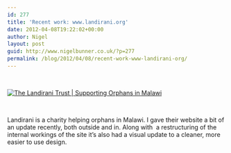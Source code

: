 ```yaml
---
id: 277
title: 'Recent work: www.landirani.org'
date: 2012-04-08T19:22:02+00:00
author: Nigel
layout: post
guid: http://www.nigelbunner.co.uk/?p=277
permalink: /blog/2012/04/08/recent-work-www-landirani-org/
---
```

&nbsp;

[<img class="alignnone size-full wp-image-295" title="The Landirani Trust | Supporting Orphans in Malawi" src="/img/wp-blog/2012/04/The-Landirani-Trust-Supporting-Orphans-in-Malawi.jpg" alt="The Landirani Trust | Supporting Orphans in Malawi" width="640" height="517" srcset="/img/wp-blog/2012/04/The-Landirani-Trust-Supporting-Orphans-in-Malawi.jpg 640w, /img/wp-blog/2012/04/The-Landirani-Trust-Supporting-Orphans-in-Malawi-300x242.jpg 300w" sizes="(max-width: 640px) 100vw, 640px" />](http://www.landirani.org/) 

&nbsp;

Landirani is a charity helping orphans in Malawi. I gave their website a bit of an update recently, both outside and in. Along with  a restructuring of the internal workings of the site it&#8217;s also had a visual update to a cleaner, more easier to use design.

&nbsp;

&nbsp;